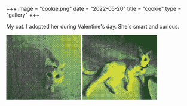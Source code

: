 +++
image = "cookie.png"
date = "2022-05-20"
title = "cookie"
type = "gallery"
+++

My cat. I adopted her during Valentine's day. 
She's smart and curious.

<img src="cookie_0.png" style="width:200px"/>
<img src="cookie_1.png" style="width:200px"/>